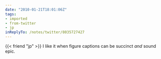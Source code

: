 ```yaml
---
date: "2010-01-21T18:01:06Z"
tags:
- imported
- from-twitter
- jp
inReplyTo: /notes/twitter/8035727427
---
```

{{< friend "jp" >}} I like it when figure captions can be succinct *and* sound epic.
